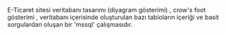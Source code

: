 E-Ticaret sitesi veritabanı tasarımı (diyagram gösterimi) , crow's foot gösterimi , veritabanı içerisinde oluşturulan bazı tabloların içeriği ve basit sorgulardan oluşan bir 'mssql' çalışmasıdır.
